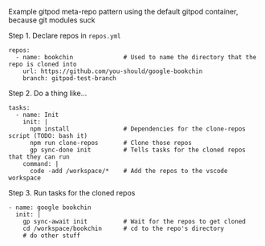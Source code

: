 Example gitpod meta-repo pattern using the default gitpod container, because git modules suck

Step 1. Declare repos in `repos.yml`

```
repos:
  - name: bookchin              # Used to name the directory that the repo is cloned into
    url: https://github.com/you-should/google-bookchin
    branch: gitpod-test-branch
```

Step 2. Do a thing like...

```
tasks:
  - name: Init
    init: |
      npm install               # Dependencies for the clone-repos script (TODO: bash it)
      npm run clone-repos       # Clone those repos
      gp sync-done init         # Tells tasks for the cloned repos that they can run
    command: |
      code -add /workspace/*    # Add the repos to the vscode workspace
```

Step 3. Run tasks for the cloned repos
```
- name: google bookchin
  init: |
    gp sync-await init          # Wait for the repos to get cloned
    cd /workspace/bookchin      # cd to the repo's directory
    # do other stuff
```
